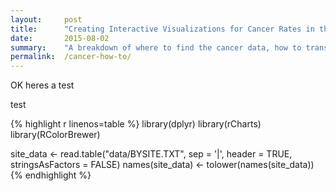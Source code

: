 ```yaml
---
layout:     post
title:      "Creating Interactive Visualizations for Cancer Rates in the US with R and rCharts"
date:       2015-08-02
summary:    "A breakdown of where to find the cancer data, how to transform it into an applicable format, and how to create and customize interactive visualizations that can be easily shared."
permalink:  /cancer-how-to/
---
```


OK heres a test

test


{% highlight r linenos=table %}
library(dplyr)
library(rCharts)
library(RColorBrewer)

site_data <- read.table("data/BYSITE.TXT",
                        sep = '|',
                        header = TRUE,
                        stringsAsFactors = FALSE)
names(site_data) <- tolower(names(site_data))
{% endhighlight %}
